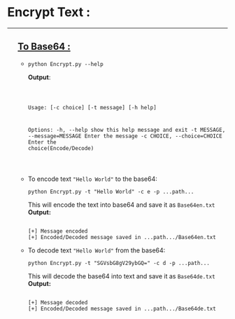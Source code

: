 # Encrypt Text :
<hr = "75%" >
<ul>
  <h2><a href = "https://github.com/Gowthaman1401/Python/blob/master/Encrypt/Encrypt.py">To Base64 :</a></h2>
<ul>
<li>
<pre><code>python Encrypt.py --help
</code></pre>
<strong>Output</strong>:
<pre><code>

Usage:  [-c choice] [-t message] [-h help]

Options:
  -h,          --help              show this help message and exit
  -t MESSAGE,  --message=MESSAGE   Enter the message
  -c CHOICE,   --choice=CHOICE     Enter the choice(Encode/Decode)
                        
</code></pre>
</li>
<li>To encode text <code>"Hello World"</code> to the base64:
<pre><code>python Encrypt.py -t "Hello World" -c e -p ...path...
</code></pre>
This will encode the text into base64 and save it as <code>Base64en.txt</code><br>
<strong>Output:</strong>
<pre><code>
[+] Message encoded
[+] Encoded/Decoded message saved in ...path.../Base64en.txt
</code></pre>

</li>
<li>To decode text <code>"Hello World"</code> from the base64:
<pre><code>python Encrypt.py -t "SGVsbG8gV29ybGQ=" -c d -p ...path...
</code></pre>
This will decode the base64 into text and save it as <code>Base64de.txt</code><br>
<strong>Output:</strong>
<pre><code>
[+] Message decoded
[+] Encoded/Decoded message saved in ...path.../Base64de.txt
</code></pre>
</ul></ul>
